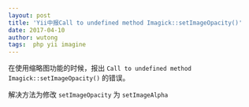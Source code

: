 ```yaml
---
layout: post
title: 'Yii中报Call to undefined method Imagick::setImageOpacity()'
date: 2017-04-10
author: wutong
tags:  php yii imagine
---
```


在使用缩略图功能的时候，报出 `Call to undefined method Imagick::setImageOpacity()` 的错误。

解决方法为修改 `setImageOpacity` 为 `setImageAlpha`
